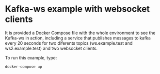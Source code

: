 # Kafka-ws example with websocket clients

It is provided a Docker Compose file with the whole environment to see the Kafka-ws in action, including a service that publishes messages to kafka every 20 seconds for two diferents topics (ws.example.test and ws2.example.test) and two websocket clients.

To run this example, type:

```shell
docker-compose up
```
